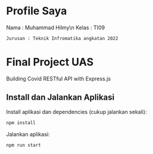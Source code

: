 # Profile Saya
Nama    : Muhammad Hilmy\n
Kelas   : TI09
```
Jurusan : Teknik Infromatika angkatan 2022
```

# Final Project UAS

Building Covid RESTful API with Express.js

## Install dan Jalankan Aplikasi

Install aplikasi dan dependencies (cukup jalankan sekali):

```bash
npm install
```

Jalankan aplikasi:

```bash
npm run start
```
